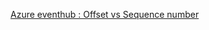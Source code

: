 [Azure eventhub : Offset vs Sequence number](https://stackoverflow.com/questions/66284127/azure-eventhub-offset-vs-sequence-number)
